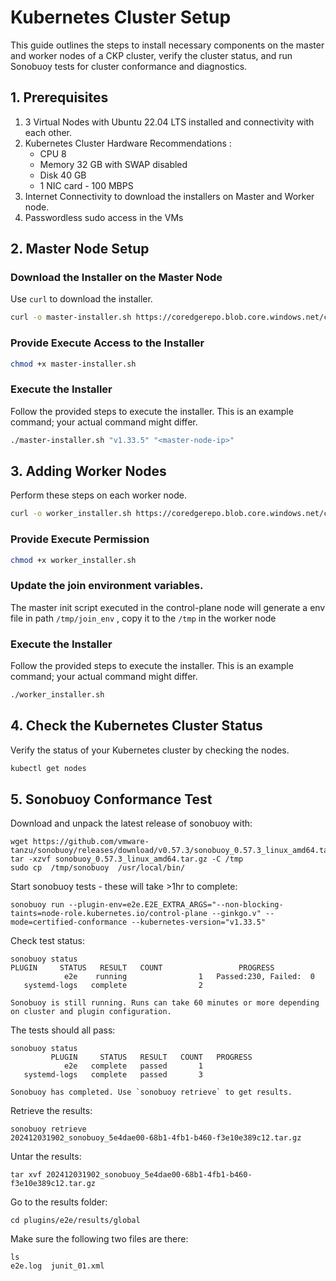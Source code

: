 # Kubernetes Cluster Setup 

This guide outlines the steps to install necessary components on the master and worker nodes of a CKP cluster, verify the cluster status, and run Sonobuoy tests for cluster conformance and diagnostics.

## 1. Prerequisites
1. 3 Virtual Nodes with Ubuntu 22.04 LTS installed and connectivity with each other.
3. Kubernetes Cluster Hardware Recommendations :
   - CPU 8 
   - Memory 32 GB  with SWAP disabled
   - Disk 40 GB
   - 1 NIC card - 100 MBPS
5. Internet Connectivity to download the installers on Master and Worker node.
6. Passwordless sudo access in the VMs

## 2. Master Node Setup
### Download the Installer on the Master Node

Use `curl` to download the installer.
```bash
curl -o master-installer.sh https://coredgerepo.blob.core.windows.net/ckp-scripts/master-init.sh
```
### Provide Execute Access to the Installer
```bash
chmod +x master-installer.sh
```
### Execute the Installer

Follow the provided steps to execute the installer. This is an example command; your actual command might differ.

```bash
./master-installer.sh "v1.33.5" "<master-node-ip>"
```

## 3. Adding Worker Nodes

Perform these steps on each worker node. 

```bash
curl -o worker_installer.sh https://coredgerepo.blob.core.windows.net/ckp-scripts/worker-addition.sh
```

### Provide Execute Permission

```bash
chmod +x worker_installer.sh
```

### Update the join environment variables.
The master init script executed in the control-plane node will generate a env file in path `/tmp/join_env` , copy it to the `/tmp` in the worker node

### Execute the Installer

Follow the provided steps to execute the installer. This is an example command; your actual command might differ.

```bash
./worker_installer.sh
```
## 4. Check the Kubernetes Cluster Status

Verify the status of your Kubernetes cluster by checking the nodes.

```bash
kubectl get nodes
```

## 5. Sonobuoy Conformance Test

Download and unpack the latest release of sonobuoy with:
```
wget https://github.com/vmware-tanzu/sonobuoy/releases/download/v0.57.3/sonobuoy_0.57.3_linux_amd64.tar.gz
tar -xzvf sonobuoy_0.57.3_linux_amd64.tar.gz -C /tmp
sudo cp  /tmp/sonobuoy  /usr/local/bin/
```

Start sonobuoy tests - these will take >1hr to complete:

```
sonobuoy run --plugin-env=e2e.E2E_EXTRA_ARGS="--non-blocking-taints=node-role.kubernetes.io/control-plane --ginkgo.v" --mode=certified-conformance --kubernetes-version="v1.33.5"
```

Check test status:

```
sonobuoy status
PLUGIN     STATUS   RESULT   COUNT                 PROGRESS
            e2e    running                1   Passed:230, Failed:  0
   systemd-logs   complete                2                         

Sonobuoy is still running. Runs can take 60 minutes or more depending on cluster and plugin configuration.
```

The tests should all pass:
```
sonobuoy status
         PLUGIN     STATUS   RESULT   COUNT   PROGRESS
            e2e   complete   passed       1           
   systemd-logs   complete   passed       3           

Sonobuoy has completed. Use `sonobuoy retrieve` to get results.
```

Retrieve the results:
```
sonobuoy retrieve
202412031902_sonobuoy_5e4dae00-68b1-4fb1-b460-f3e10e389c12.tar.gz
```

Untar the results:
```
tar xvf 202412031902_sonobuoy_5e4dae00-68b1-4fb1-b460-f3e10e389c12.tar.gz
```

Go to the results folder:
```
cd plugins/e2e/results/global
```

Make sure the following two files are there:
```
ls
e2e.log  junit_01.xml
```
